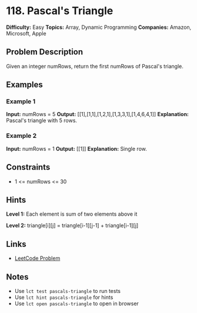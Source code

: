 # 118. Pascal's Triangle

**Difficulty:** Easy
**Topics:** Array, Dynamic Programming
**Companies:** Amazon, Microsoft, Apple

## Problem Description

Given an integer numRows, return the first numRows of Pascal's triangle.

## Examples

### Example 1
**Input:** numRows = 5
**Output:** [[1],[1,1],[1,2,1],[1,3,3,1],[1,4,6,4,1]]
**Explanation:** Pascal's triangle with 5 rows.

### Example 2
**Input:** numRows = 1
**Output:** [[1]]
**Explanation:** Single row.

## Constraints

- 1 <= numRows <= 30



## Hints

**Level 1:** Each element is sum of two elements above it

**Level 2:** triangle[i][j] = triangle[i-1][j-1] + triangle[i-1][j]

## Links

- [LeetCode Problem](https://leetcode.com/problems/pascals-triangle/)

## Notes

- Use `lct test pascals-triangle` to run tests
- Use `lct hint pascals-triangle` for hints
- Use `lct open pascals-triangle` to open in browser